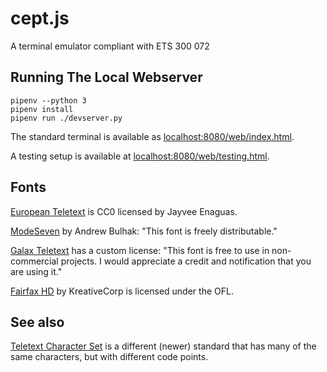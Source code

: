 # cept.js

A terminal emulator compliant with ETS 300 072

## Running The Local Webserver

```
pipenv --python 3
pipenv install
pipenv run ./devserver.py
```

The standard terminal is available as [localhost:8080/web/index.html](http://localhost:8080/web/index.html).

A testing setup is available at [localhost:8080/web/testing.html](http://localhost:8080/web/testing.html).

## Fonts

[European Teletext](https://notabug.org/HarvettFox96) is CC0 licensed by Jayvee Enaguas.

[ModeSeven](https://dev.null.org/fonts/) by Andrew Bulhak: "This font is freely distributable."

[Galax Teletext](https://galax.xyz/TELETEXT/) has a custom license: "This font is free to use in non-commercial projects. I would appreciate a credit and notification that you are using it."

[Fairfax HD](https://www.kreativekorp.com/software/fonts/fairfaxhd.shtml)  by KreativeCorp is licensed under the OFL.

## See also

[Teletext Character Set](https://en.wikipedia.org/wiki/Teletext_character_set) is a different (newer) standard that has many of the same characters, but with different code points.
